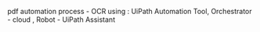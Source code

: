 pdf automation process - OCR
using : UiPath Automation Tool, Orchestrator - cloud , Robot - UiPath Assistant
